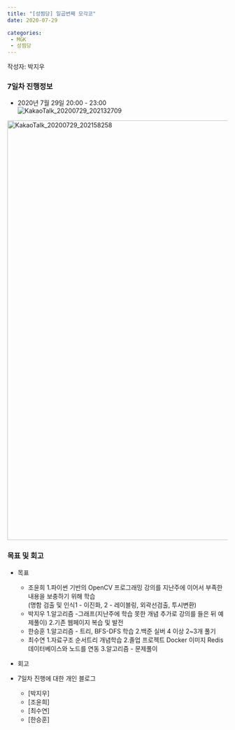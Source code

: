 ```yaml
---
title: "[성찜당] 일곱번째 모각코"
date: 2020-07-29

categories: 
 - MGK
 - 성찜당
--- 
```


작성자: 박지우

### 7일차 진행정보  


+ 2020년 7월 29일 20:00 - 23:00  
![KakaoTalk_20200729_202132709](https://user-images.githubusercontent.com/67006945/88795425-f3b4a780-d1da-11ea-943a-0652e3d18e2c.jpg)


<img width="960" alt="KakaoTalk_20200729_202158258" src="https://user-images.githubusercontent.com/67006945/88795456-0333f080-d1db-11ea-9814-e45c6bd4f224.png">


### 목표 및 회고  
+ 목표  
  - 조윤희
      1.파이썬 기반의 OpenCV 프로그래밍 강의를 지난주에 이어서 부족한 내용을 보충하기 위해 학습  
       (명함 검출 및 인식1 - 이진화, 2 - 레이블링, 외곽선검출, 투시변환)
  - 박지우
      1.알고리즘 -그래프(지난주에 학습 못한 개념 추가로 강의를 들은 뒤 예제풀이)
      2.기존 웹페이지 복습 및 발전
  - 한승훈
      1.알고리즘 - 트리, BFS-DFS 학습
      2.백준 실버 4 이상 2~3개 풀기
  - 최수연
      1.자료구조 순서트리 개념학습
      2.졸업 프로젝트 Docker 이미지 Redis 데이터베이스와 노드를 연동
      3.알고리즘 - 문제풀이

  
    
+ 회고  
  
 
   
   
+ 7일차 진행에 대한 개인 블로그  
  - [박지우]
  - [조윤희] 
  - [최수연] 
  - [한승훈]
